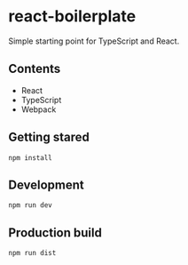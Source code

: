 # react-boilerplate

Simple starting point for TypeScript and React.

## Contents

- React
- TypeScript
- Webpack

## Getting stared

    npm install

## Development

    npm run dev

## Production build

    npm run dist
